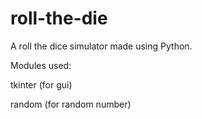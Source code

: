 # roll-the-die
A roll the dice simulator made using Python.

Modules used:

tkinter (for gui)

random (for random number)

